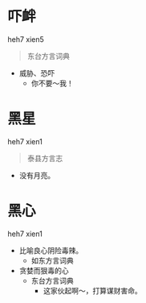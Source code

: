 



# 吓衅
heh7 xien5
> 东台方言词典
- 威胁、恐吓
  - 你不要～我！

# 黑星
heh7 xien1
> 泰县方言志
- 没有月亮。

# 黑心
heh7 xien1
+ 比喻良心阴险毒辣。
  * 如东方言词典
+ 贪婪而狠毒的心
  * 东台方言词典
    - 这家伙起啊～，打算谋财害命。
